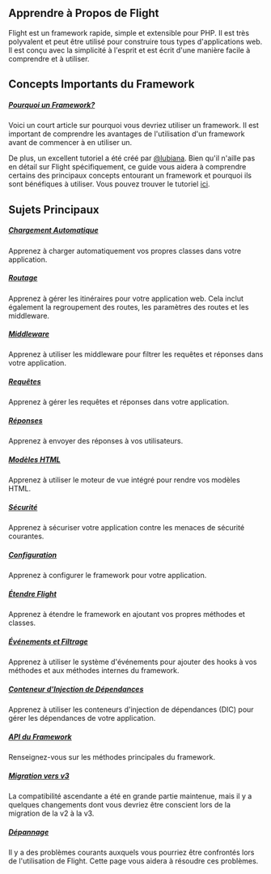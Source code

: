 ## Apprendre à Propos de Flight

Flight est un framework rapide, simple et extensible pour PHP. Il est très polyvalent et peut être utilisé pour construire tous types d'applications web. Il est conçu avec la simplicité à l'esprit et est écrit d'une manière facile à comprendre et à utiliser.

## Concepts Importants du Framework

##### [Pourquoi un Framework?](/learn/why-frameworks)

Voici un court article sur pourquoi vous devriez utiliser un framework. Il est important de comprendre les avantages de l'utilisation d'un framework avant de commencer à en utiliser un.

De plus, un excellent tutoriel a été créé par [@lubiana](https://git.php.fail/lubiana). Bien qu'il n'aille pas en détail sur Flight spécifiquement, ce guide vous aidera à comprendre certains des principaux concepts entourant un framework et pourquoi ils sont bénéfiques à utiliser. Vous pouvez trouver le tutoriel [ici](https://git.php.fail/lubiana/no-framework-tutorial/src/branch/master/README.md).

## Sujets Principaux

##### [Chargement Automatique](/learn/autoloading)

Apprenez à charger automatiquement vos propres classes dans votre application.

##### [Routage](/learn/routing)

Apprenez à gérer les itinéraires pour votre application web. Cela inclut également la regroupement des routes, les paramètres des routes et les middleware.

##### [Middleware](/learn/middleware)

Apprenez à utiliser les middleware pour filtrer les requêtes et réponses dans votre application.

##### [Requêtes](/learn/requests)

Apprenez à gérer les requêtes et réponses dans votre application.

##### [Réponses](/learn/responses)

Apprenez à envoyer des réponses à vos utilisateurs.

##### [Modèles HTML](/learn/templates)

Apprenez à utiliser le moteur de vue intégré pour rendre vos modèles HTML.

##### [Sécurité](/learn/security)

Apprenez à sécuriser votre application contre les menaces de sécurité courantes.

##### [Configuration](/learn/configuration)

Apprenez à configurer le framework pour votre application.

##### [Étendre Flight](/learn/extending)

Apprenez à étendre le framework en ajoutant vos propres méthodes et classes.

##### [Événements et Filtrage](/learn/filtering)

Apprenez à utiliser le système d'événements pour ajouter des hooks à vos méthodes et aux méthodes internes du framework.

##### [Conteneur d'Injection de Dépendances](/learn/dependency-injection-container)

Apprenez à utiliser les conteneurs d'injection de dépendances (DIC) pour gérer les dépendances de votre application.

##### [API du Framework](/learn/api)

Renseignez-vous sur les méthodes principales du framework.

##### [Migration vers v3](/learn/migrating-to-v3)
La compatibilité ascendante a été en grande partie maintenue, mais il y a quelques changements dont vous devriez être conscient lors de la migration de la v2 à la v3.

##### [Dépannage](/learn/troubleshooting)
Il y a des problèmes courants auxquels vous pourriez être confrontés lors de l'utilisation de Flight. Cette page vous aidera à résoudre ces problèmes.